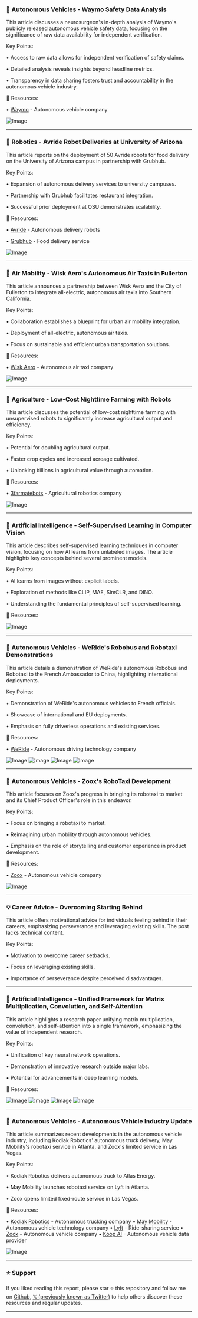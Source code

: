 ### 🤖 Autonomous Vehicles - Waymo Safety Data Analysis

This article discusses a neurosurgeon's in-depth analysis of Waymo's publicly released autonomous vehicle safety data, focusing on the significance of raw data availability for independent verification.

Key Points:

•  Access to raw data allows for independent verification of safety claims.


•  Detailed analysis reveals insights beyond headline metrics.


•  Transparency in data sharing fosters trust and accountability in the autonomous vehicle industry.


🔗 Resources:

• [Waymo](https://x.com/Waymo) - Autonomous vehicle company

![Image](https://pbs.twimg.com/media/G1EYvVUXEAANg6O?format=jpg&name=small)


---

### 🤖 Robotics - Avride Robot Deliveries at University of Arizona

This article reports on the deployment of 50 Avride robots for food delivery on the University of Arizona campus in partnership with Grubhub.

Key Points:

• Expansion of autonomous delivery services to university campuses.


•  Partnership with Grubhub facilitates restaurant integration.


•  Successful prior deployment at OSU demonstrates scalability.


🔗 Resources:

• [Avride](https://medium.com/p/155f7e1e92e8) - Autonomous delivery robots

• [Grubhub](https://x.com/Grubhub) - Food delivery service


![Image](https://pbs.twimg.com/media/G1EVQmxWgAAaRbV?format=jpg&name=small)


---

### 🚀 Air Mobility - Wisk Aero's Autonomous Air Taxis in Fullerton

This article announces a partnership between Wisk Aero and the City of Fullerton to integrate all-electric, autonomous air taxis into Southern California.

Key Points:

•  Collaboration establishes a blueprint for urban air mobility integration.


•  Deployment of all-electric, autonomous air taxis.


•  Focus on sustainable and efficient urban transportation solutions.



🔗 Resources:

• [Wisk Aero](https://wisk.aero/news/press-rel) - Autonomous air taxi company

![Image](https://pbs.twimg.com/media/G1EUnHhXkAAFFqP?format=jpg&name=small)


---

### 🤖 Agriculture - Low-Cost Nighttime Farming with Robots

This article discusses the potential of low-cost nighttime farming with unsupervised robots to significantly increase agricultural output and efficiency.

Key Points:

•  Potential for doubling agricultural output.


•  Faster crop cycles and increased acreage cultivated.


•  Unlocking billions in agricultural value through automation.


🔗 Resources:

• [3farmatebots](https://x.com/3farmatebots) -  Agricultural robotics company

![Image](https://pbs.twimg.com/media/G1Cq1txW8AAlY4V?format=jpg&name=small)


---

### 🤖 Artificial Intelligence - Self-Supervised Learning in Computer Vision

This article describes self-supervised learning techniques in computer vision, focusing on how AI learns from unlabeled images.  The article highlights key concepts behind several prominent models.

Key Points:

•  AI learns from images without explicit labels.


•  Exploration of methods like CLIP, MAE, SimCLR, and DINO.


•  Understanding the fundamental principles of self-supervised learning.



🔗 Resources:


![Image](https://pbs.twimg.com/media/G1AJVQ6XMAAESMq?format=jpg&name=small)


---

### 🤖 Autonomous Vehicles - WeRide's Robobus and Robotaxi Demonstrations

This article details a demonstration of WeRide's autonomous Robobus and Robotaxi to the French Ambassador to China, highlighting international deployments.

Key Points:

•  Demonstration of WeRide's autonomous vehicles to French officials.


•  Showcase of international and EU deployments.


•  Emphasis on fully driverless operations and existing services.


🔗 Resources:

• [WeRide](https://x.com/WeRide_ai) - Autonomous driving technology company

![Image](https://pbs.twimg.com/media/G1CTq7uaIAAqxb-?format=jpg&name=360x360)
![Image](https://pbs.twimg.com/media/G1CTq7ubgAAeDyl?format=jpg&name=360x360)
![Image](https://pbs.twimg.com/media/G1CTq7ubQAA5BaN?format=jpg&name=360x360)
![Image](https://pbs.twimg.com/media/G1CTrBcaAAEUZ9u?format=jpg&name=360x360)


---

### 🤖 Autonomous Vehicles - Zoox's RoboTaxi Development

This article focuses on Zoox's progress in bringing its robotaxi to market and its Chief Product Officer's role in this endeavor.

Key Points:

•  Focus on bringing a robotaxi to market.


•  Reimagining urban mobility through autonomous vehicles.


•  Emphasis on the role of storytelling and customer experience in product development.


🔗 Resources:

• [Zoox](https://zoox.com/journal/leader) - Autonomous vehicle company

![Image](https://pbs.twimg.com/media/G0-7PT-aEAQ1U01?format=jpg&name=small)


---

### 💡 Career Advice - Overcoming Starting Behind

This article offers motivational advice for individuals feeling behind in their careers, emphasizing perseverance and leveraging existing skills.  The post lacks technical content.

Key Points:

•  Motivation to overcome career setbacks.


•  Focus on leveraging existing skills.


•  Importance of perseverance despite perceived disadvantages.



---

### 🤖 Artificial Intelligence - Unified Framework for Matrix Multiplication, Convolution, and Self-Attention

This article highlights a research paper unifying matrix multiplication, convolution, and self-attention into a single framework, emphasizing the value of independent research.

Key Points:

•  Unification of key neural network operations.


•  Demonstration of innovative research outside major labs.


•  Potential for advancements in deep learning models.


🔗 Resources:


![Image](https://pbs.twimg.com/media/G0vRjDUWoAAAQcc?format=png&name=360x360)
![Image](https://pbs.twimg.com/media/G0vRqvKXkAEPH6l?format=png&name=360x360)
![Image](https://pbs.twimg.com/media/G0vR16UXEAASiVl?format=png&name=360x360)
![Image](https://pbs.twimg.com/media/G0vSkn7XcAA5bln?format=png&name=360x360)


---

### 🚀 Autonomous Vehicles -  Autonomous Vehicle Industry Update

This article summarizes recent developments in the autonomous vehicle industry, including Kodiak Robotics' autonomous truck delivery, May Mobility's robotaxi service in Atlanta, and Zoox's limited service in Las Vegas.

Key Points:

•  Kodiak Robotics delivers autonomous truck to Atlas Energy.


•  May Mobility launches robotaxi service on Lyft in Atlanta.


•  Zoox opens limited fixed-route service in Las Vegas.


🔗 Resources:

• [Kodiak Robotics](https://x.com/KodiakRobotics) - Autonomous trucking company
• [May Mobility](https://x.com/May_Mobility) - Autonomous vehicle technology company
• [Lyft](https://x.com/lyft) - Ride-sharing service
• [Zoox](https://x.com/zoox) - Autonomous vehicle company
• [Koop AI](https://x.com/koop_ai) - Autonomous vehicle data provider

![Image](https://pbs.twimg.com/media/G00AokHWgAEm6Lp?format=jpg&name=small)


---

### ⭐️ Support

If you liked reading this report, please star ⭐️ this repository and follow me on [Github](https://github.com/Drix10), [𝕏 (previously known as Twitter)](https://x.com/DRIX_10_) to help others discover these resources and regular updates.

---